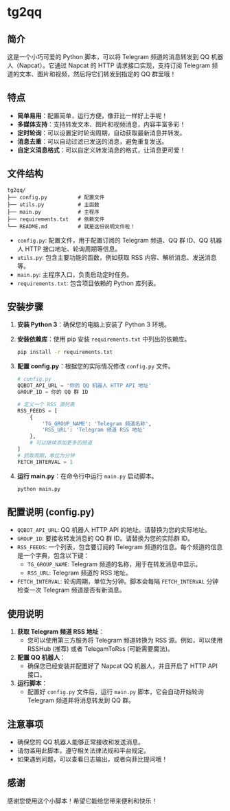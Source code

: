 # tg2qq

## 简介

这是一个小巧可爱的 Python 脚本，可以将 Telegram 频道的消息转发到 QQ 机器人（Napcat）。它通过 Napcat 的 HTTP 请求接口实现，支持订阅 Telegram 频道的文本、图片和视频，然后将它们转发到指定的 QQ 群里哦！

## 特点

*   **简单易用**：配置简单，运行方便，像菲比一样好上手呢！
*   **多媒体支持**：支持转发文本、图片和视频消息，内容丰富多彩！
*   **定时轮询**：可以设置定时轮询周期，自动获取最新消息并转发。
*   **消息去重**：可以自动过滤已发送的消息，避免重复发送。
*   **自定义消息格式**：可以自定义转发消息的格式，让消息更可爱！

## 文件结构

```
tg2qq/
├── config.py          # 配置文件
├── utils.py           # 主函数
├── main.py            # 主程序
├── requirements.txt   # 依赖文件
└── README.md          # 就是这份说明文件啦！
```

*   `config.py`: 配置文件，用于配置订阅的 Telegram 频道、QQ 群 ID、QQ 机器人 HTTP 接口地址、轮询周期等信息。
*   `utils.py`: 包含主要功能的函数，例如获取 RSS 内容、解析消息、发送消息等。
*   `main.py`: 主程序入口，负责启动定时任务。
*   `requirements.txt`: 包含项目依赖的 Python 库列表。

## 安装步骤

1.  **安装 Python 3**：确保您的电脑上安装了 Python 3 环境。
2.  **安装依赖库**：使用 pip 安装 `requirements.txt` 中列出的依赖库。

    ```bash
    pip install -r requirements.txt
    ```

3.  **配置 config.py**：根据您的实际情况修改 `config.py` 文件。

    ```python
    # config.py
    QQBOT_API_URL = '你的 QQ 机器人 HTTP API 地址'
    GROUP_ID = 你的 QQ 群 ID

    # 定义一个 RSS 源列表
    RSS_FEEDS = [
        {
            'TG_GROUP_NAME': 'Telegram 频道名称',
            'RSS_URL': 'Telegram 频道 RSS 地址'
        },
        # 可以继续添加更多的频道
    ]
    # 抓取周期，单位为分钟
    FETCH_INTERVAL = 1
    ```

4.  **运行 main.py**：在命令行中运行 `main.py` 启动脚本。

    ```bash
    python main.py
    ```

## 配置说明 (config.py)

*   `QQBOT_API_URL`: QQ 机器人 HTTP API 的地址。请替换为您的实际地址。
*   `GROUP_ID`: 要接收转发消息的 QQ 群 ID。请替换为您的实际群 ID。
*   `RSS_FEEDS`: 一个列表，包含要订阅的 Telegram 频道的信息。每个频道的信息是一个字典，包含以下键：
    *   `TG_GROUP_NAME`: Telegram 频道的名称，用于在转发消息中显示。
    *   `RSS_URL`: Telegram 频道的 RSS 地址。
*   `FETCH_INTERVAL`: 轮询周期，单位为分钟。脚本会每隔 `FETCH_INTERVAL` 分钟检查一次 Telegram 频道是否有新消息。

## 使用说明

1.  **获取 Telegram 频道 RSS 地址**：
    *   您可以使用第三方服务将 Telegram 频道转换为 RSS 源。例如，可以使用 RSSHub (推荐) 或者 TelegamToRss (可能需要魔法)。
2.  **配置 QQ 机器人**：
    *   确保您已经安装并配置好了 Napcat QQ 机器人，并且开启了 HTTP API 接口。
3.  **运行脚本**：
    *   配置好 `config.py` 文件后，运行 `main.py` 脚本，它会自动开始轮询 Telegram 频道并将消息转发到 QQ 群。

## 注意事项

*   确保您的 QQ 机器人能够正常接收和发送消息。
*   请勿滥用此脚本，遵守相关法律法规和平台规定。
*   如果遇到问题，可以查看日志输出，或者向菲比提问哦！

## 感谢

感谢您使用这个小脚本！希望它能给您带来便利和快乐！
